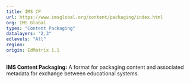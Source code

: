 ```yaml
---
title: IMS CP
url: https://www.imsglobal.org/content/packaging/index.html
org: IMS Global
types: "Content Packaging"
datalayers: "2,3"
edlevels: "All"
region:
origin: EdMatrix 1.1
---
```

**IMS Content Packaging:** A format for packaging content and associated metadata for exchange between educational systems.
